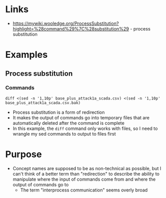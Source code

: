 # Links
- https://mywiki.wooledge.org/ProcessSubstitution?highlight=%28command%29%7C%28substitution%29 - process substitution
# Examples
## Process substitution
### Commands
```
diff <(sed -n '1,10p' base_plus_attack1a_scada.csv) <(sed -n '1,10p' base_plus_attack1a_scada.csv.bak)
```
- Process substitution is a form of redirection
- It makes the output of commands go into temporary files that are automatically deleted after the command is complete
- In this example, the `diff` command only works with files, so I need to wrangle my sed commands to output to files first
# Purpose
- Concept names are supposed to be as non-technical as possible, but I can't think of a better term than "redirection" to describe the ability to
  manipulate where the input of commands come from and where the output of commands go to
  - The term "interprocess communication" seems overly broad